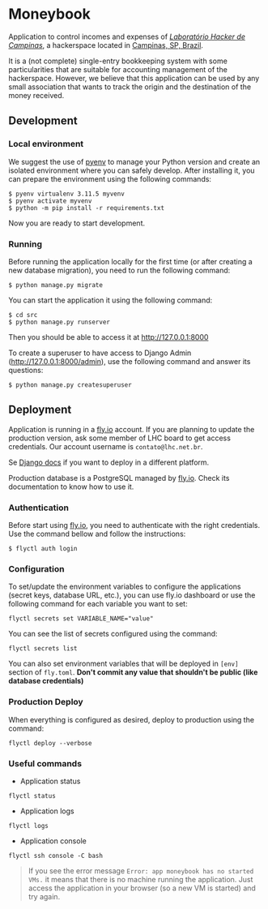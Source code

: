 # Moneybook

Application to control incomes and expenses of
[*Laboratório Hacker de Campinas*](https://lhc.net.br), a hackerspace located in
[Campinas, SP, Brazil](https://www.openstreetmap.org/search?query=Laborat%C3%B3rio%20Hacker%20de%20Campinas#map=19/-22.91780/-47.05245).

It is a (not complete) single-entry bookkeeping system with some particularities
that are suitable for accounting management of the hackerspace. However, we believe
that this application can be used by any small association that wants to track
the origin and the destination of the money received.

## Development

### Local environment

We suggest the use of [pyenv](https://github.com/pyenv/pyenv) to manage your Python
version and create an isolated environment where you can safely develop. After installing
it, you can prepare the environment using the following commands:

```
$ pyenv virtualenv 3.11.5 myvenv
$ pyenv activate myvenv
$ python -m pip install -r requirements.txt
```

Now you are ready to start development.

### Running

Before running the application locally for the first time (or after creating a
new database migration), you need to run the following command:

```
$ python manage.py migrate
```

You can start the application it using the following command:

```
$ cd src
$ python manage.py runserver
```

Then you should be able to access it at http://127.0.0.1:8000

To create a superuser to have access to Django Admin (http://127.0.0.1:8000/admin),
use the following command and answer its questions:

```
$ python manage.py createsuperuser
```

## Deployment

Application is running in a [fly.io](https://fly.io/) account. If you are planning to
update the production version, ask some member of LHC board to get access credentials.
Our account username is `contato@lhc.net.br`.

Se [Django docs](https://docs.djangoproject.com/en/5.0/howto/deployment/) if you want to deploy
in a different platform.

Production database is a PostgreSQL managed by [fly.io](https://fly.io/docs/postgres/). Check
its documentation to know how to use it.

### Authentication

Before start using [fly.io](https://fly.io/), you need to authenticate with the right credentials. Use
the command bellow and follow the instructions:

```
$ flyctl auth login
```

### Configuration

To set/update the environment variables to configure the applications (secret keys,
database URL, etc.), you can use fly.io dashboard or use the following command for
each variable you want to set:

```
flyctl secrets set VARIABLE_NAME="value"
```

You can see the list of secrets configured using the command:

```
flyctl secrets list
```

You can also set environment variables that will be deployed in `[env]` section
of `fly.toml`. **Don't commit any value that shouldn't be public (like database credentials)**


### Production Deploy

When everything is configured as desired, deploy to production using the command:

```
flyctl deploy --verbose
```

### Useful commands

- Application status

```
flyctl status
```

- Application logs

```
flyctl logs
```

- Application console

```
flyctl ssh console -C bash
```

> If you see the error message `Error: app moneybook has no started VMs.` it means
> that there is no machine running the application. Just access the application in
> your browser (so a new VM is started) and try again.
